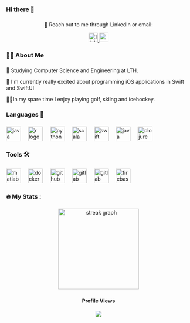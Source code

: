 ### Hi there 👋

###

<div align="center">
  <p align="center"> 📩 Reach out to me through LinkedIn or email:</p>
  <a href="https://www.linkedin.com/in/axel-langenskiöld-33185a223" target="_blank">
    <img src="https://img.shields.io/static/v1?message=LinkedIn&logo=linkedin&label=&color=0077B5&logoColor=white&labelColor=&style=for-the-badge" height="25" alt="linkedin logo" />
  </a>
  <a href="mailto:axel@langenskiold.se" target="_blank">
    <img src="https://img.shields.io/static/v1?message=Gmail&logo=google-gmail&label=&color=0078D4&logoColor=white&labelColor=&style=for-the-badge" height="25" alt="google-gmail logo" />
  </a>
</div>

###

<h3 align="left">👩‍💻  About Me</h3>

###

<p align="left">🏫 Studying Computer Science and Engineering at LTH.</p>
<p align="left">📕 I'm currently really excited about programming iOS applications in Swift and SwiftUI </p>
<p align="left">🏌️‍♂In my spare time I enjoy playing golf, skiing and icehockey.</p>

###

<h3 align="left">Languages 🔨</h3>

###

<div align="left">
  <img src="https://cdn.jsdelivr.net/gh/devicons/devicon/icons/java/java-original.svg" height="40" alt="java logo"  />
  <img width="12" />
  <img src="https://cdn.jsdelivr.net/gh/devicons/devicon/icons/r/r-original.svg" height="40" alt="r logo"  />
  <img width="12" />
  <img src="https://cdn.jsdelivr.net/gh/devicons/devicon/icons/python/python-original.svg" height="40" alt="python logo"  />
  <img width="12" />
  <img src="https://cdn.jsdelivr.net/gh/devicons/devicon/icons/scala/scala-original.svg" height="40" alt="scala logo"  />
  <img width="12" />
  <img src="https://cdn.jsdelivr.net/gh/devicons/devicon/icons/swift/swift-original.svg" height="40" alt="swift logo"  />
  <img width="12" />
  <img src="https://cdn.jsdelivr.net/gh/devicons/devicon/icons/haskell/haskell-original.svg" height="40" alt="java logo"  />
  <img width="12" />
  <img src="https://cdn.jsdelivr.net/gh/devicons/devicon/icons/clojure/clojure-original.svg" height="40" alt="clojure logo"  />
</div>

###

<h3 align="left">Tools 🛠️</h3>

###

<div align="left">
  <img src="https://cdn.jsdelivr.net/gh/devicons/devicon/icons/xcode/xcode-original.svg" height="40" alt="matlab logo"  />
  <img width="12" />
  <img src="https://cdn.jsdelivr.net/gh/devicons/devicon/icons/jenkins/jenkins-original.svg" height="40" alt="docker logo"  />
  <img width="12" />
  <img src="https://cdn.jsdelivr.net/gh/devicons/devicon/icons/github/github-original.svg" height="40" alt="github logo"  />
  <img width="12" />
  <img src="https://cdn.jsdelivr.net/gh/devicons/devicon/icons/gitlab/gitlab-original.svg" height="40" alt="gitlab logo"  />
  <img width="12" />
  <img src="https://cdn.jsdelivr.net/gh/devicons/devicon/icons/vscode/vscode-original.svg" height="40" alt="gitlab logo"  />
  <img width="12"  />
  <img src="https://cdn.jsdelivr.net/gh/devicons/devicon/icons/firebase/firebase-original.svg" height="40" alt="firebase logo"  />
</div>

###

<h3 align="left">🔥   My Stats :</h3>

###

<div align="center">
  <img src="https://streak-stats.demolab.com?user=axellangenskiold&locale=en&mode=daily&theme=dark&hide_border=false&border_radius=5&order=3" height="220" alt="streak graph"  />
</div>

###

<div align="center">
  <h4 alig="center">Profile Views</h4> 
  <img src="https://profile-counter.glitch.me/axellangenskiold/count.svg?"  />
</div>

###
